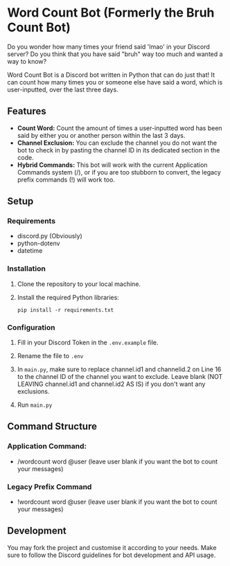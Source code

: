 # Word Count Bot (Formerly the Bruh Count Bot)
Do you wonder how many times your friend said 'lmao' in your Discord server?
Do you think that you have said "bruh" way too much and wanted a way to know?

Word Count Bot is a Discord bot written in Python that can do just that!
It can count how many times you or someone else have said a word, which is user-inputted, over the last three days.

## Features

- **Count Word:** Count the amount of times a user-inputted word has been said by either you or another person within the last 3 days.
- **Channel Exclusion:** You can exclude the channel you do not want the bot to check in by pasting the channel ID in its dedicated section in the code.
- **Hybrid Commands:** This bot will work with the current Application Commands system (/), or if you are too stubborn to convert, the legacy prefix commands (!) will work too.

## Setup

### Requirements

- discord.py (Obviously)
- python-dotenv
- datetime

### Installation

1. Clone the repository to your local machine.
   
2. Install the required Python libraries:

   ```
   pip install -r requirements.txt
   ```
   
### Configuration

1. Fill in your Discord Token in the `.env.example` file.

2. Rename the file to `.env`

3. In `main.py`, make sure to replace channel.id1 and channelid.2 on Line 16 to the channel ID of the channel you want to exclude. Leave blank (NOT LEAVING channel.id1 and channel.id2 AS IS) if you don't want any exclusions.

4. Run `main.py`

## Command Structure

### Application Command:
- /wordcount word @user (leave user blank if you want the bot to count your messages)

### Legacy Prefix Command
- !wordcount word @user (leave user blank if you want the bot to count your messages)

## Development

You may fork the project and customise it according to your needs. Make sure to follow the Discord guidelines for bot development and API usage.

